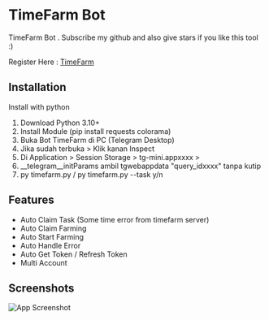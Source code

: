 ﻿
# TimeFarm Bot
TimeFarm Bot . Subscribe my github and also give stars if you like this tool :) 

Register Here : [TimeFarm](https://s.id/26TiG)

## Installation

Install with python

1. Download Python 3.10+
2. Install Module (pip install requests colorama)
3. Buka Bot TimeFarm di PC (Telegram Desktop)
4. Jika sudah terbuka > Klik kanan Inspect
5. Di Application > Session Storage > tg-mini.appxxxx >
6. __telegram__initParams ambil tgwebappdata "query_idxxxx" tanpa kutip 
7. py timefarm.py / py timefarm.py --task y/n


## Features

- Auto Claim Task (Some time error from timefarm server)
- Auto Claim Farming
- Auto Start Farming
- Auto Handle Error
- Auto Get Token / Refresh Token
- Multi Account

## Screenshots

![App Screenshot](https://i.ibb.co.com/QrB5DQp/Cuplikan-layar-2024-06-10-065740.png)
